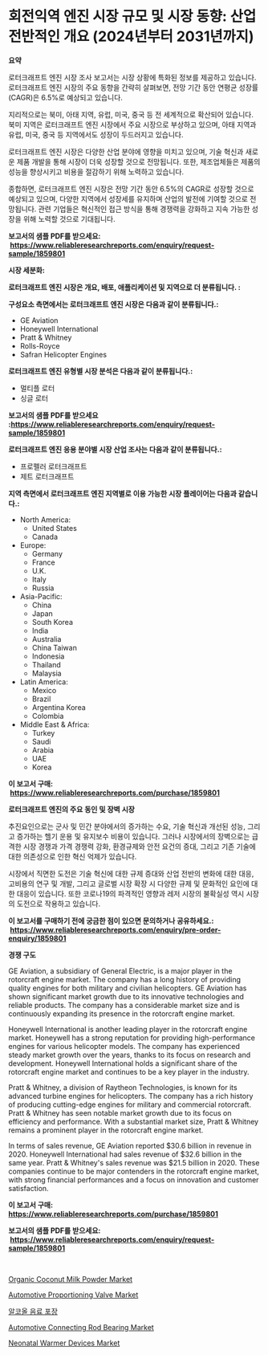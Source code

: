 <p><h1>회전익역 엔진 시장 규모 및 시장 동향: 산업 전반적인 개요 (2024년부터 2031년까지)</h1></p><p><strong>요약</strong></p>
<p><p>로터크래프트 엔진 시장 조사 보고서는 시장 상황에 특화된 정보를 제공하고 있습니다. 로터크래프트 엔진 시장의 주요 동향을 간략히 살펴보면, 전망 기간 동안 연평균 성장률(CAGR)은 6.5%로 예상되고 있습니다.</p><p>지리적으로는 북미, 아태 지역, 유럽, 미국, 중국 등 전 세계적으로 확산되어 있습니다. 북미 지역은 로터크래프트 엔진 시장에서 주요 시장으로 부상하고 있으며, 아태 지역과 유럽, 미국, 중국 등 지역에서도 성장이 두드러지고 있습니다.</p><p>로터크래프트 엔진 시장은 다양한 산업 분야에 영향을 미치고 있으며, 기술 혁신과 새로운 제품 개발을 통해 시장이 더욱 성장할 것으로 전망됩니다. 또한, 제조업체들은 제품의 성능을 향상시키고 비용을 절감하기 위해 노력하고 있습니다.</p><p>종합하면, 로터크래프트 엔진 시장은 전망 기간 동안 6.5%의 CAGR로 성장할 것으로 예상되고 있으며, 다양한 지역에서 성장세를 유지하며 산업의 발전에 기여할 것으로 전망됩니다. 관련 기업들은 혁신적인 접근 방식을 통해 경쟁력을 강화하고 지속 가능한 성장을 위해 노력할 것으로 기대됩니다.</p></p>
<p><strong>보고서의 샘플 PDF를 받으세요: &nbsp;<a href="https://www.reliableresearchreports.com/enquiry/request-sample/1859801">https://www.reliableresearchreports.com/enquiry/request-sample/1859801</a></strong></p>
<p><strong>시장 세분화:</strong></p>
<p><strong> 로터크래프트 엔진 시장은 개요, 배포, 애플리케이션 및 지역으로 더 분류됩니다. :</strong></p>
<p><strong>구성요소 측면에서는 로터크래프트 엔진 시장은 다음과 같이 분류됩니다.:</strong></p>
<p><ul><li>GE Aviation</li><li>Honeywell International</li><li>Pratt & Whitney</li><li>Rolls-Royce</li><li>Safran Helicopter Engines</li></ul></p>
<p><strong> 로터크래프트 엔진 유형별 시장 분석은 다음과 같이 분류됩니다.:</strong></p>
<p><ul><li>멀티플 로터</li><li>싱글 로터</li></ul></p>
<p><strong>보고서의 샘플 PDF를 받으세요 :<a href="https://www.reliableresearchreports.com/enquiry/request-sample/1859801">https://www.reliableresearchreports.com/enquiry/request-sample/1859801</a></strong></p>
<p><strong> 로터크래프트 엔진 응용 분야별 시장 산업 조사는 다음과 같이 분류됩니다.:</strong></p>
<p><ul><li>프로펠러 로터크래프트</li><li>제트 로터크래프트</li></ul></p>
<p><strong>지역 측면에서 로터크래프트 엔진 지역별로 이용 가능한 시장 플레이어는 다음과 같습니다.:</strong></p>
<p><ul>
    <li>
        North America:
        <ul>
            <li>United States</li>
            <li>Canada</li>
        </ul>
    </li>
    <li>
        Europe:
        <ul>
            <li>Germany</li>
            <li>France</li>
            <li>U.K.</li>
            <li>Italy</li>
            <li>Russia</li>
        </ul>
    </li>
    <li>
        Asia-Pacific:
        <ul>
            <li>China</li>
            <li>Japan</li>
            <li>South Korea</li>
            <li>India</li>
            <li>Australia</li>
            <li>China Taiwan</li>
            <li>Indonesia</li>
            <li>Thailand</li>
            <li>Malaysia</li>
        </ul>
    </li>
    <li>
        Latin America:
        <ul>
            <li>Mexico</li>
            <li>Brazil</li>
            <li>Argentina Korea</li>
            <li>Colombia</li>
        </ul>
    </li>
    <li>
        Middle East & Africa:
        <ul>
            <li>Turkey</li>
            <li>Saudi</li>
            <li>Arabia</li>
            <li>UAE</li>
            <li>Korea</li>
        </ul>
    </li>
    </ul></p>
<p><strong>이 보고서 구매: &nbsp;<a href="https://www.reliableresearchreports.com/purchase/1859801">https://www.reliableresearchreports.com/purchase/1859801</a></strong></p>
<p><strong>로터크래프트 엔진의 주요 동인 및 장벽 시장</strong></p>
<p><p>추진요인으로는 군사 및 민간 분야에서의 증가하는 수요, 기술 혁신과 개선된 성능, 그리고 증가하는 헬기 운용 및 유지보수 비용이 있습니다. 그러나 시장에서의 장벽으로는 급격한 시장 경쟁과 가격 경쟁력 강화, 환경규제와 안전 요건의 증대, 그리고 기존 기술에 대한 의존성으로 인한 혁신 억제가 있습니다.</p><p>시장에서 직면한 도전은 기술 혁신에 대한 규제 증대와 산업 전반의 변화에 대한 대응, 고비용의 연구 및 개발, 그리고 글로벌 시장 확장 시 다양한 규제 및 문화적인 요인에 대한 대응이 있습니다. 또한 코로나19의 파격적인 영향과 레저 시장의 불확실성 역시 시장의 도전으로 작용하고 있습니다.</p></p>
<p><strong>이 보고서를 구매하기 전에 궁금한 점이 있으면 문의하거나 공유하세요.: &nbsp;<a href="https://www.reliableresearchreports.com/enquiry/pre-order-enquiry/1859801">https://www.reliableresearchreports.com/enquiry/pre-order-enquiry/1859801</a></strong></p>
<p><strong>경쟁 구도</strong></p>
<p><p>GE Aviation, a subsidiary of General Electric, is a major player in the rotorcraft engine market. The company has a long history of providing quality engines for both military and civilian helicopters. GE Aviation has shown significant market growth due to its innovative technologies and reliable products. The company has a considerable market size and is continuously expanding its presence in the rotorcraft engine market.</p><p>Honeywell International is another leading player in the rotorcraft engine market. Honeywell has a strong reputation for providing high-performance engines for various helicopter models. The company has experienced steady market growth over the years, thanks to its focus on research and development. Honeywell International holds a significant share of the rotorcraft engine market and continues to be a key player in the industry.</p><p>Pratt & Whitney, a division of Raytheon Technologies, is known for its advanced turbine engines for helicopters. The company has a rich history of producing cutting-edge engines for military and commercial rotorcraft. Pratt & Whitney has seen notable market growth due to its focus on efficiency and performance. With a substantial market size, Pratt & Whitney remains a prominent player in the rotorcraft engine market.</p><p>In terms of sales revenue, GE Aviation reported $30.6 billion in revenue in 2020. Honeywell International had sales revenue of $32.6 billion in the same year. Pratt & Whitney's sales revenue was $21.5 billion in 2020. These companies continue to be major contenders in the rotorcraft engine market, with strong financial performances and a focus on innovation and customer satisfaction.</p></p>
<p><strong>이 보고서 구매: &nbsp; <a href="https://www.reliableresearchreports.com/purchase/1859801">https://www.reliableresearchreports.com/purchase/1859801</a></strong></p>
<p><strong>보고서의 샘플 PDF를 받으세요: &nbsp;<a href="https://www.reliableresearchreports.com/enquiry/request-sample/1859801">https://www.reliableresearchreports.com/enquiry/request-sample/1859801</a></strong><strong></strong></p>
<p>&nbsp;</p>
<p><p><a href="https://view.publitas.com/reportprime-1/organic-coconut-milk-powder-market-share-market-new-trends-analysis-report-by-type-by-application-by-end-use-by-region-and-segment-forecasts-2024-2031/">Organic Coconut Milk Powder Market</a></p><p><a href="https://issuu.com/reportprime-2/docs/automotive-proportioning-valve-market-size-2030.pp">Automotive Proportioning Valve Market</a></p><p><a href="https://github.com/nuekbpymrrz5/Market-Research-Report-List-1/blob/main/8547631192562.md">알코올 음료 포장</a></p><p><a href="https://issuu.com/reportprime-2/docs/automotive-connecting-rod-bearing-market-size-2030">Automotive Connecting Rod Bearing Market</a></p><p><a href="https://automatic-knee-4c7.notion.site/Neonatal-Warmer-Devices-Market-Size-Global-Industry-Overview-Market-Segmentation-and-Forecast-202-294a4b053b394f06a8ed097d095e17ae">Neonatal Warmer Devices Market</a></p></p>